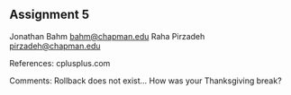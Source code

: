 ## Assignment 5
Jonathan Bahm    bahm@chapman.edu 
Raha Pirzadeh    pirzadeh@chapman.edu

References: 
cplusplus.com

Comments:
Rollback does not exist...
How was your Thanksgiving break?
